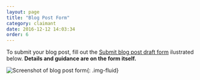 ```yaml
---
layout: page
title: "Blog Post Form"
category: claimant
date: 2016-12-12 14:03:34
order: 6
---
```

To submit your blog post,
fill out the [Submit blog post draft form]({{site.demo_site}}/blog/)
ilustrated below.
**Details and guidance are on the form itself.**

![Screenshot of blog post form]({{site.baseurl}}/img/blog.png){: .img-fluid}


